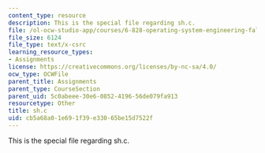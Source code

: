 ```yaml
---
content_type: resource
description: This is the special file regarding sh.c.
file: /ol-ocw-studio-app/courses/6-828-operating-system-engineering-fall-2012/cb5a68a01e691f39e33065be15d7522f_sh.c
file_size: 6124
file_type: text/x-csrc
learning_resource_types:
- Assignments
license: https://creativecommons.org/licenses/by-nc-sa/4.0/
ocw_type: OCWFile
parent_title: Assignments
parent_type: CourseSection
parent_uid: 5c0abeee-30e6-0852-4196-56de079fa913
resourcetype: Other
title: sh.c
uid: cb5a68a0-1e69-1f39-e330-65be15d7522f
---
```

This is the special file regarding sh.c.